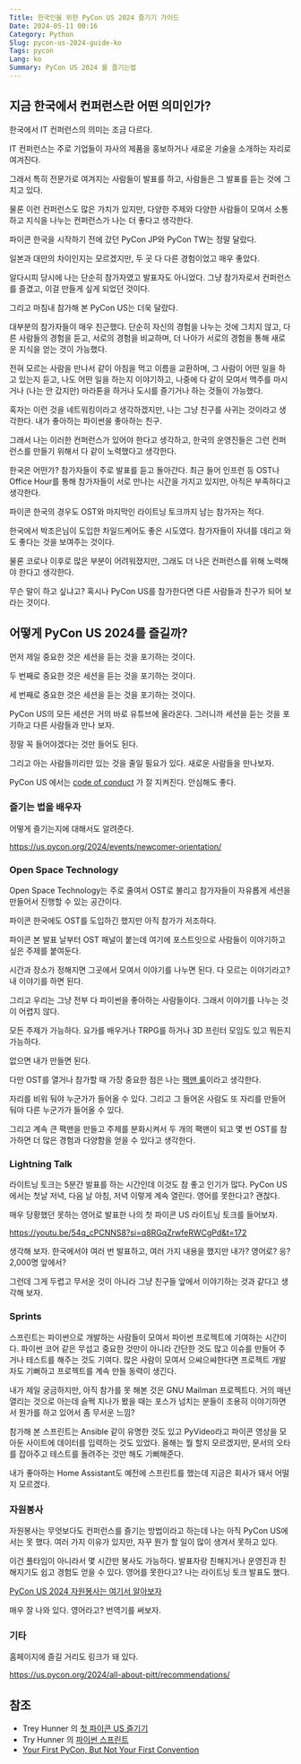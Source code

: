 ```yaml
---
Title: 한국인을 위한 PyCon US 2024 즐기기 가이드
Date: 2024-05-11 00:16
Category: Python
Slug: pycon-us-2024-guide-ko
Tags: pycon
Lang: ko
Summary: PyCon US 2024 를 즐기는법 
---
```


## 지금 한국에서 컨퍼런스란 어떤 의미인가?

한국에서 IT 컨퍼런스의 의미는 조금 다르다.

IT 컨퍼런스는 주로 기업들이 자사의 제품을 홍보하거나 새로운 기술을 소개하는 자리로 여겨진다.

그래서 특히 전문가로 여겨지는 사람들이 발표를 하고, 사람들은 그 발표를 듣는 것에 그치고 있다.

물론 이런 컨퍼런스도 많은 가치가 있지만, 다양한 주제와 다양한 사람들이 모여서 소통하고 지식을 나누는 컨퍼런스가 나는 더 좋다고 생각한다.

파이콘 한국을 시작하기 전에 갔던 PyCon JP와 PyCon TW는 정말 달랐다.

일본과 대만의 차이인지는 모르겠지만, 두 곳 다 다른 경험이었고 매우 좋았다.

알다시피 당시에 나는 단순히 참가자였고 발표자도 아니었다. 그냥 참가자로서 컨퍼런스를 즐겼고, 이걸 만들게 싶게 되었던 것이다.

그리고 마침내 참가해 본 PyCon US는 더욱 달랐다.

대부분의 참가자들이 매우 친근했다. 단순히 자신의 경험을 나누는 것에 그치지 않고, 다른 사람들의 경험을 듣고, 서로의 경험을 비교하며, 더 나아가 서로의 경험을 통해 새로운 지식을 얻는 것이 가능했다.

전혀 모르는 사람을 만나서 같이 아침을 먹고 이름을 교환하며, 그 사람이 어떤 일을 하고 있는지 듣고, 나도 어떤 일을 하는지 이야기하고, 나중에 다 같이 모여서 맥주를 마시거나 (나는 안 갔지만) 마라톤을 하거나 도시를 즐기거나 하는 것들이 가능했다.

혹자는 이런 것을 네트워킹이라고 생각하겠지만, 나는 그냥 친구를 사귀는 것이라고 생각한다. 내가 좋아하는 파이썬을 좋아하는 친구.

그래서 나는 이러한 컨퍼런스가 있어야 한다고 생각하고, 한국의 운영진들은 그런 컨퍼런스를 만들기 위해서 다 같이 노력했다고 생각한다.

한국은 어떤가? 참가자들이 주로 발표를 듣고 돌아간다. 최근 들어 인프런 등 OST나 Office Hour를 통해 참가자들이 서로 만나는 시간을 가지고 있지만, 아직은 부족하다고 생각한다.

파이콘 한국의 경우도 OST와 마지막인 라이트닝 토크까지 남는 참가자는 적다.

한국에서 박조은님이 도입한 차일드케어도 좋은 시도였다. 참가자들이 자녀를 데리고 와도 좋다는 것을 보여주는 것이다.

물론 코로나 이후로 많은 부분이 어려워졌지만, 그래도 더 나은 컨퍼런스를 위해 노력해야 한다고 생각한다.

무슨 말이 하고 싶냐고? 혹시나 PyCon US를 참가한다면 다른 사람들과 친구가 되어 보라는 것이다.

## 어떻게 PyCon US 2024를 즐길까?

먼저 제일 중요한 것은 세션을 듣는 것을 포기하는 것이다.

두 번째로 중요한 것은 세션을 듣는 것을 포기하는 것이다.

세 번째로 중요한 것은 세션을 듣는 것을 포기하는 것이다.

PyCon US의 모든 세션은 거의 바로 유튜브에 올라온다. 그러니까 세션을 듣는 것을 포기하고 다른 사람들과 만나 보자.

정말 꼭 들어야겠다는 것만 들어도 된다.

그리고 아는 사람들끼리만 있는 것을 줄일 필요가 있다. 새로운 사람들을 만나보자.

PyCon US 에서는 [code of conduct](https://policies.python.org/us.pycon.org/code-of-conduct/) 가 잘 지켜진다. 안심해도 좋다.

### 즐기는 법을 배우자

어떻게 즐기는지에 대해서도 알려준다.

<https://us.pycon.org/2024/events/newcomer-orientation/>

### Open Space Technology

Open Space Technology는 주로 줄여서 OST로 불리고 참가자들이 자유롭게 세션을 만들어서 진행할 수 있는 공간이다.

파이콘 한국에도 OST를 도입하긴 했지만 아직 참가가 저조하다.

파이콘 본 발표 날부터 OST 패널이 붙는데 여기에 포스트잇으로 사람들이 이야기하고 싶은 주제를 붙여둔다.

시간과 장소가 정해지면 그곳에서 모여서 이야기를 나누면 된다. 다 모르는 이야기라고? 내 이야기를 하면 된다.

그리고 우리는 그냥 전부 다 파이썬을 좋아하는 사람들이다. 그래서 이야기를 나누는 것이 어렵지 않다.

모든 주제가 가능하다. 요가를 배우거나 TRPG를 하거나 3D 프린터 모임도 있고 뭐든지 가능하다.

없으면 내가 만들면 된다.

다만 OST를 열거나 참가할 때 가장 중요한 점은 나는 [팩맨 룰](https://ericholscher.com/blog/2017/aug/2/pacman-rule-conferences/)이라고 생각한다.

자리를 비워 둬야 누군가가 들어올 수 있다. 그리고 그 들어온 사람도 또 자리를 만들어 둬야 다른 누군가가 들어올 수 있다.

그리고 계속 큰 팩맨을 만들고 주제를 분화시켜서 두 개의 팩맨이 되고 몇 번 OST를 참가하면 더 많은 경험과 다양함을 얻을 수 있다고 생각한다.

### Lightning Talk

라이트닝 토크는 5분간 발표를 하는 시간인데 이것도 참 좋고 인기가 많다. PyCon US에서는 첫날 저녁, 다음 날 아침, 저녁 이렇게 계속 열린다. 영어를 못한다고? 괜찮다.

매우 당황했던 못하는 영어로 발표한 나의 첫 파이콘 US 라이트닝 토크를 들어보자.

<https://youtu.be/54q_cPCNNS8?si=q8RGqZrwfeRWCgPd&t=172>

생각해 보자. 한국에서야 여러 번 발표하고, 여러 가지 내용을 했지만 내가? 영어로? 응? 2,000명 앞에서?

그런데 그게 두렵고 무서운 것이 아니라 그냥 친구들 앞에서 이야기하는 것과 같다고 생각해 보자.

### Sprints

스프린트는 파이썬으로 개발하는 사람들이 모여서 파이썬 프로젝트에 기여하는 시간이다. 파이썬 코어 같은 무섭고 중요한 것만이 아니라 간단한 것도 많고 이슈를 만들어 주거나 테스트를 해주는 것도 기여다. 많은 사람이 모여서 으쌰으쌰한다면 프로젝트 개발자도 기뻐하고 프로젝트를 계속 만들 동력이 생긴다.

내가 제일 궁금하지만, 아직 참가를 못 해본 것은 GNU Mailman 프로젝트다. 거의 매년 열리는 것으로 아는데 슬쩍 지나가 봤을 때는 포스가 넘치는 분들이 조용히 이야기하면서 뭔가를 하고 있어서 좀 무서운 느낌?

참가해 본 스프린트는 Ansible 같이 유명한 것도 있고 PyVideo라고 파이콘 영상을 모아둔 사이트에 데이터를 입력하는 것도 있었다. 올해는 뭘 할지 모르겠지만, 문서의 오타를 잡아주고 테스트를 돌려주는 것만 해도 기뻐해준다.

내가 좋아하는 Home Assistant도 예전에 스프린트를 했는데 지금은 회사가 돼서 어떨지 모르겠다.

### 자원봉사

자원봉사는 무엇보다도 컨퍼런스를 즐기는 방법이라고 하는데 나는 아직 PyCon US에서는 못 했다. 여러 가지 이유가 있지만, 자꾸 뭔가 할 일이 많이 생겨서 못하고 있다.

이건 풀타임이 아니라서 몇 시간만 봉사도 가능하다. 발표자랑 친해지거나 운영진과 친해지기도 쉽고 경험도 얻을 수 있다. 영어를 못한다고? 나는 라이트닝 토크 발표도 했다.

[PyCon US 2024 자원봉사는 여기서 알아보자](https://us.pycon.org/2024/volunteers/volunteering/)

매우 잘 나와 있다. 영어라고? 번역기를 써보자.

### 기타

홈페이지에 즐길 거리도 링크가 돼 있다.

<https://us.pycon.org/2024/all-about-pitt/recommendations/>

## 참조

- Trey Hunner 의 [첫 파이콘 US 즐기기](https://treyhunner.com/2018/04/how-to-make-the-most-of-your-first-pycon/)
- Try Hunner 의 [파이썬 스프린트](https://treyhunner.com/2019/04/making-the-most-of-the-pycon-sprints/)
- [Your First PyCon, But Not Your First Convention](https://www.harihareswara.net/posts/2023/your-first-pycon-but-not-your-first-convention/)
